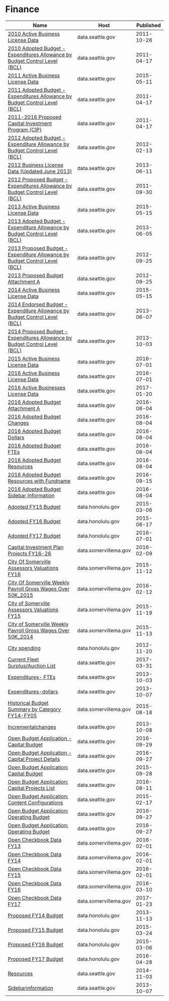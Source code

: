 # Finance

Name | Host | Published
---- | ---- | ---------
[2010 Active Business License Data](../datasets/evxh-x3jp.md) | data.seattle.gov | 2011-10-26
[2010 Adopted Budget - Expenditures Allowance by Budget Control Level (BCL)](../datasets/emai-dima.md) | data.seattle.gov | 2011-04-17
[2011 Active Business License Data](../datasets/c3ri-wwcn.md) | data.seattle.gov | 2015-05-11
[2011 Adopted Budget - Expenditures Allowance by Budget Control Level (BCL)](../datasets/ig47-2vs9.md) | data.seattle.gov | 2011-04-17
[2011-2016 Proposed Capital Investment Program (CIP)](../datasets/9689-kxj4.md) | data.seattle.gov | 2011-04-17
[2012 Adopted Budget - Expenditure Allowance by Budget Control Level (BCL)](../datasets/rqqh-kfrc.md) | data.seattle.gov | 2012-02-13
[2012 Business License Data (Updated June 2013)](../datasets/qmtq-5rpt.md) | data.seattle.gov | 2013-06-11
[2012 Proposed Budget - Expenditures Allowance by Budget Control Level (BCL)](../datasets/q87s-9jj6.md) | data.seattle.gov | 2011-09-30
[2013 Active Business License Data](../datasets/d3ef-e2aq.md) | data.seattle.gov | 2015-05-15
[2013 Adopted Budget - Expenditure Allowance by Budget Control Level (BCL)](../datasets/pjx6-rnig.md) | data.seattle.gov | 2013-06-05
[2013 Proposed Budget - Expenditure Allowance by Budget Control Level (BCL)](../datasets/mwxw-7pct.md) | data.seattle.gov | 2012-09-25
[2013 Proposed Budget Attachment A](../datasets/52uk-pbhi.md) | data.seattle.gov | 2012-09-25
[2014 Active Business License Data](../datasets/nznw-x77u.md) | data.seattle.gov | 2015-05-15
[2014 Endorsed Budget - Expenditure Allowance by Budget Control Level (BCL)](../datasets/nrfc-hypb.md) | data.seattle.gov | 2013-06-07
[2014 Proposed Budget - Expenditures Allowance by Budget Control Level (BCL)](../datasets/t5yb-ggw9.md) | data.seattle.gov | 2013-10-03
[2015 Active Business License Data](../datasets/hzyd-nfci.md) | data.seattle.gov | 2016-07-01
[2016 Active Business License Data](../datasets/x6ke-uptm.md) | data.seattle.gov | 2016-07-01
[2016 Active Businesses License Data](../datasets/rewu-ipqu.md) | data.seattle.gov | 2017-01-20
[2016 Adopted Budget Attachment A](../datasets/n2cr-upg3.md) | data.seattle.gov | 2016-08-04
[2016 Adopted Budget Changes](../datasets/49wx-mavc.md) | data.seattle.gov | 2016-08-04
[2016 Adopted Budget Dollars](../datasets/kn6u-e3ad.md) | data.seattle.gov | 2016-08-04
[2016 Adopted Budget FTEs](../datasets/xnpv-m68y.md) | data.seattle.gov | 2016-08-04
[2016 Adopted Budget Resources](../datasets/c6kx-b52q.md) | data.seattle.gov | 2016-08-04
[2016 Adopted Budget Resources with Fundname](../datasets/wtgt-ejqk.md) | data.seattle.gov | 2016-09-15
[2016 Adopted Budget Sidebar Information](../datasets/kxfa-fx7b.md) | data.seattle.gov | 2016-08-04
[Adopted FY15 Budget](../datasets/utqy-e8pg.md) | data.honolulu.gov | 2015-03-06
[Adopted FY16 Budget](../datasets/rk7y-5ruv.md) | data.honolulu.gov | 2015-06-17
[Adopted FY17 Budget](../datasets/fpu3-7m4z.md) | data.honolulu.gov | 2016-07-01
[Capital Investment Plan Projects FY16-26](../datasets/wz6k-gm5k.md) | data.somervillema.gov | 2016-02-09
[City Of Somerville Assessors Valuations FY16](../datasets/7rxe-3ase.md) | data.somervillema.gov | 2015-11-12
[City Of Somerville Weekly Payroll Gross Wages Over 50K_2015](../datasets/gby8-rz93.md) | data.somervillema.gov | 2016-02-12
[City of Somerville Assessors Valuations FY15](../datasets/cbzu-cghg.md) | data.somervillema.gov | 2015-11-19
[City of Somerville Weekly Payroll Gross Wages Over 50K_2014](../datasets/vkbx-ipkd.md) | data.somervillema.gov | 2015-11-13
[City spending](../datasets/std8-yakc.md) | data.honolulu.gov | 2012-11-20
[Current Fleet Surplus/Auction List](../datasets/6gnm-7jex.md) | data.seattle.gov | 2017-03-31
[Expenditures- FTEs](../datasets/nr4r-xu4y.md) | data.seattle.gov | 2013-10-03
[Expenditures-dollars](../datasets/frxe-s3us.md) | data.seattle.gov | 2013-10-07
[Historical Budget Summary by Category FY14-FY05](../datasets/nbhj-n6p6.md) | data.somervillema.gov | 2015-08-18
[Incrementalchanges](../datasets/2qmq-fcpi.md) | data.seattle.gov | 2013-10-08
[Open Budget Application - Capital Budget](../datasets/makk-9r56.md) | data.seattle.gov | 2016-09-29
[Open Budget Application - Capital Project Details](../datasets/tq5c-psu6.md) | data.seattle.gov | 2016-09-27
[Open Budget Application: Capital Budget](../datasets/qi2h-j69m.md) | data.seattle.gov | 2015-09-28
[Open Budget Application: Capital Projects List](../datasets/sar3-57ew.md) | data.seattle.gov | 2016-08-11
[Open Budget Application: Content Configurations](../datasets/kj6s-3vrw.md) | data.seattle.gov | 2015-02-17
[Open Budget Application: Operating Budget](../datasets/qqa2-kmne.md) | data.seattle.gov | 2016-09-27
[Open Budget Application: Operating Budget](../datasets/qqa2-kmne.md) | data.seattle.gov | 2016-09-27
[Open Checkbook Data FY13](../datasets/xkkm-7smn.md) | data.somervillema.gov | 2016-02-01
[Open Checkbook Data FY14](../datasets/3k8j-5r8r.md) | data.somervillema.gov | 2016-02-01
[Open Checkbook Data FY15](../datasets/3bs9-vysh.md) | data.somervillema.gov | 2016-02-01
[Open Checkbook Data FY16](../datasets/cyh9-gqxg.md) | data.somervillema.gov | 2016-03-10
[Open Checkbook Data FY17](../datasets/hkfu-49xs.md) | data.somervillema.gov | 2017-01-23
[Proposed FY14 Budget](../datasets/rh9s-z3mn.md) | data.honolulu.gov | 2013-11-13
[Proposed FY15 Budget](../datasets/dw6j-5gaz.md) | data.honolulu.gov | 2015-03-24
[Proposed FY16 Budget](../datasets/rkqa-i8sr.md) | data.honolulu.gov | 2015-03-06
[Proposed FY17 Budget](../datasets/e8xz-zi2e.md) | data.honolulu.gov | 2016-04-28
[Resources](../datasets/vyby-j9tn.md) | data.seattle.gov | 2014-11-03
[Sidebarinformation](../datasets/p29e-cz3v.md) | data.seattle.gov | 2013-10-07

